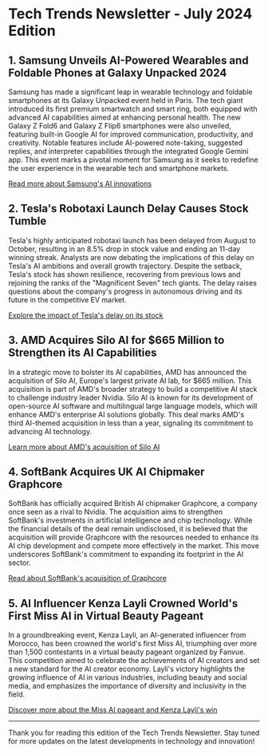 # Tech Trends Newsletter - July 2024 Edition

## 1. Samsung Unveils AI-Powered Wearables and Foldable Phones at Galaxy Unpacked 2024
Samsung has made a significant leap in wearable technology and foldable smartphones at its Galaxy Unpacked event held in Paris. The tech giant introduced its first premium smartwatch and smart ring, both equipped with advanced AI capabilities aimed at enhancing personal health. The new Galaxy Z Fold6 and Galaxy Z Flip6 smartphones were also unveiled, featuring built-in Google AI for improved communication, productivity, and creativity. Notable features include AI-powered note-taking, suggested replies, and interpreter capabilities through the integrated Google Gemini app. This event marks a pivotal moment for Samsung as it seeks to redefine the user experience in the wearable tech and smartphone markets.

[Read more about Samsung's AI innovations](https://www.msn.com/en-us/lifestyle/shopping/samsung-unveils-innovative-ai-enhanced-watch-and-ring-in-wearable-tech/ar-BB1pMzIQ)

## 2. Tesla's Robotaxi Launch Delay Causes Stock Tumble
Tesla's highly anticipated robotaxi launch has been delayed from August to October, resulting in an 8.5% drop in stock value and ending an 11-day winning streak. Analysts are now debating the implications of this delay on Tesla's AI ambitions and overall growth trajectory. Despite the setback, Tesla's stock has shown resilience, recovering from previous lows and rejoining the ranks of the "Magnificent Seven" tech giants. The delay raises questions about the company's progress in autonomous driving and its future in the competitive EV market.

[Explore the impact of Tesla's delay on its stock](https://www.msn.com/en-us/money/markets/tesla-tanks-on-robotaxi-delay/ar-BB1pP9BU)

## 3. AMD Acquires Silo AI for $665 Million to Strengthen its AI Capabilities
In a strategic move to bolster its AI capabilities, AMD has announced the acquisition of Silo AI, Europe's largest private AI lab, for $665 million. This acquisition is part of AMD's broader strategy to build a competitive AI stack to challenge industry leader Nvidia. Silo AI is known for its development of open-source AI software and multilingual large language models, which will enhance AMD's enterprise AI solutions globally. This deal marks AMD's third AI-themed acquisition in less than a year, signaling its commitment to advancing AI technology.

[Learn more about AMD's acquisition of Silo AI](https://www.newelectronics.co.uk/content/news/amd-to-acquire-silo-ai-europe-s-largest-private-ai-lab)

## 4. SoftBank Acquires UK AI Chipmaker Graphcore
SoftBank has officially acquired British AI chipmaker Graphcore, a company once seen as a rival to Nvidia. The acquisition aims to strengthen SoftBank's investments in artificial intelligence and chip technology. While the financial details of the deal remain undisclosed, it is believed that the acquisition will provide Graphcore with the resources needed to enhance its AI chip development and compete more effectively in the market. This move underscores SoftBank's commitment to expanding its footprint in the AI sector.

[Read about SoftBank's acquisition of Graphcore](https://www.yahoo.com/entertainment/softbank-acquires-uk-ai-chipmaker-230000925.html)

## 5. AI Influencer Kenza Layli Crowned World's First Miss AI in Virtual Beauty Pageant
In a groundbreaking event, Kenza Layli, an AI-generated influencer from Morocco, has been crowned the world's first Miss AI, triumphing over more than 1,500 contestants in a virtual beauty pageant organized by Fanvue. This competition aimed to celebrate the achievements of AI creators and set a new standard for the AI creator economy. Layli's victory highlights the growing influence of AI in various industries, including beauty and social media, and emphasizes the importance of diversity and inclusivity in the field.

[Discover more about the Miss AI pageant and Kenza Layli's win](https://www.businesstoday.in/latest/trends/story/ai-influencer-kenza-layli-crowned-worlds-first-miss-ai-in-virtual-beauty-pageant-436749-2024-07-11)

---

Thank you for reading this edition of the Tech Trends Newsletter. Stay tuned for more updates on the latest developments in technology and innovation!